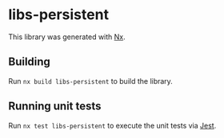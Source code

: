 # libs-persistent

This library was generated with [Nx](https://nx.dev).

## Building

Run `nx build libs-persistent` to build the library.

## Running unit tests

Run `nx test libs-persistent` to execute the unit tests via [Jest](https://jestjs.io).
